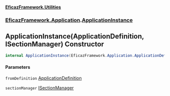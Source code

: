 #### [EficazFramework.Utilities](EficazFrameworkUtilities.md 'EficazFramework Utilities')
### [EficazFramework.Application](EficazFrameworkUtilities.md#EficazFramework.Application 'EficazFramework.Application').[ApplicationInstance](EficazFramework.Application/ApplicationInstance.md 'EficazFramework.Application.ApplicationInstance')

## ApplicationInstance(ApplicationDefinition, ISectionManager) Constructor

```csharp
internal ApplicationInstance(EficazFramework.Application.ApplicationDefinition fromDefinition, EficazFramework.Application.ISectionManager sectionManager);
```
#### Parameters

<a name='EficazFramework.Application.ApplicationInstance.ApplicationInstance(EficazFramework.Application.ApplicationDefinition,EficazFramework.Application.ISectionManager).fromDefinition'></a>

`fromDefinition` [ApplicationDefinition](EficazFramework.Application/ApplicationDefinition.md 'EficazFramework.Application.ApplicationDefinition')

<a name='EficazFramework.Application.ApplicationInstance.ApplicationInstance(EficazFramework.Application.ApplicationDefinition,EficazFramework.Application.ISectionManager).sectionManager'></a>

`sectionManager` [ISectionManager](EficazFramework.Application/ISectionManager.md 'EficazFramework.Application.ISectionManager')